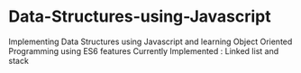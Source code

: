 # Data-Structures-using-Javascript
Implementing Data Structures using Javascript and learning Object Oriented Programming using ES6 features
Currently Implemented : Linked list and stack
